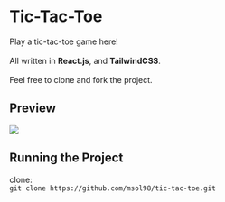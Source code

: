 <h1>Tic-Tac-Toe</h1>
Play a tic-tac-toe game here!
<br/><br/>
All written in <b>React.js</b>, and <b>TailwindCSS</b>.
<br/><br/>
Feel free to clone and fork the project.
<h2>Preview</h2>
<img src="https://github.com/msol98/tic-tac-toe/assets/70950917/c3078089-d983-416a-a916-a93c127645d9" />

<h2>Running the Project</h2>
clone:<br/>
<code>git clone https://github.com/msol98/tic-tac-toe.git</code>
